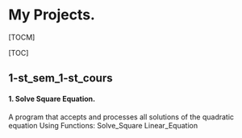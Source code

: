 
# My Projects.

[TOCM]

[TOC]

## 1-st_sem_1-st_cours 
#### 1.   Solve Square Equation.
 A program that accepts and processes all solutions of the quadratic equation 
  Using Functions:
  Solve_Square
  Linear_Equation
